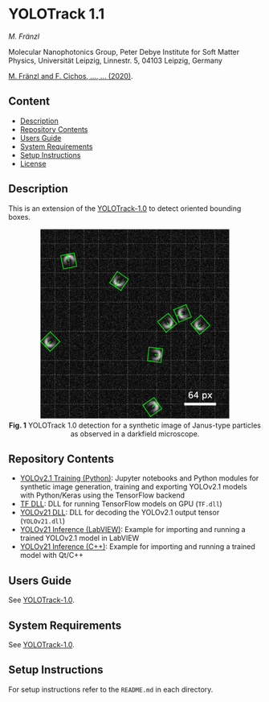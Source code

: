 # YOLOTrack 1.1

*M. Fränzl*

Molecular Nanophotonics Group, Peter Debye Institute for Soft Matter Physics, Universität Leipzig, Linnestr. 5, 04103 Leipzig, Germany

[M. Fränzl and F. Cichos, ..., ... (2020)](https://home.uni-leipzig.de/~physik/sites/mona/).

## Content

- [Description](#description)
- [Repository Contents](#repository-contents)
- [Users Guide](#users-guide)
- [System Requirements](#system-requirements)
- [Setup Instructions](#setup-instructions)
- [License](./LICENSE)

## Description 

This is an extension of the [YOLOTrack-1.0](https://github.com/Molecular-Nanophotonics/YOLOTrack-1.0/) to detect oriented bounding boxes. 

<!-- This is a framework for the real-time localization and classification of objects in optical microscopy images using a single-shot covolutional neural network YOLO ("You Only Look Once") . We adapted the TinyYOLOv2 architecture enabling to localize and classify objects at very low signal-to-noise ratios for images as large as 416 x 416 px at frame rates of up to 100 fps. Here, we provide scripts to train the network in Python/Keras using the TensorFlow backend and source codes to run the model inference on a GPU with C++ or LabVIEW.
-->

<p align="center">
  <img src="Resources/YOLOv21-Detection-Example.png" width=380> <br>
  <b>Fig. 1</b> YOLOTrack 1.0 detection for a synthetic image of Janus-type particles as observed in a darkfield microscope.
</p>


## Repository Contents

- [YOLOv2.1 Training (Python)](./YOLOv2%20Training%20(Python)):  Jupyter notebooks and Python modules for synthetic image generation, training and exporting YOLOv2.1 models with Python/Keras using the TensorFlow backend
- [TF DLL](./TF%20DLL): DLL for running TensorFlow models on GPU (`TF.dll`)
- [YOLOv21 DLL](./YOLOv21%20DLL): DLL for decoding the YOLOv2.1 output tensor (`YOLOv21.dll`)
- [YOLOv21 Inference (LabVIEW)](./YOLOv21%20Inference%20(LabVIEW)): Example for importing and running a trained YOLOv2.1 model in LabVIEW
- [YOLOv21 Inference (C++)](./YOLOv21%20Inference%20(C%2B%2B)): Example for importing and running a trained model with Qt/C++

## Users Guide

See [YOLOTrack-1.0](https://github.com/molecular-nanophotonics/YOLOTrack-1.0/).

## System Requirements

See [YOLOTrack-1.0](https://github.com/molecular-nanophotonics/YOLOTrack-1.0/).

## Setup Instructions

For setup instructions refer to the `README.md` in each directory. 
